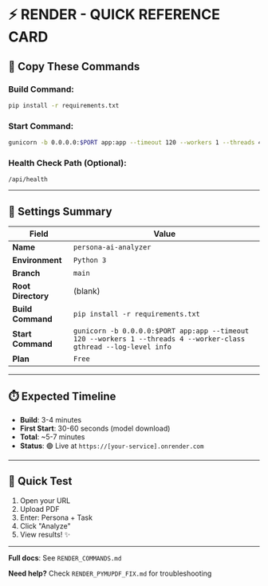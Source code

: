 # ⚡ RENDER - QUICK REFERENCE CARD

## 🎯 Copy These Commands

### **Build Command:**
```bash
pip install -r requirements.txt
```

### **Start Command:**
```bash
gunicorn -b 0.0.0.0:$PORT app:app --timeout 120 --workers 1 --threads 4 --worker-class gthread --log-level info
```

### **Health Check Path (Optional):**
```
/api/health
```

---

## 📝 Settings Summary

| Field | Value |
|-------|-------|
| **Name** | `persona-ai-analyzer` |
| **Environment** | `Python 3` |
| **Branch** | `main` |
| **Root Directory** | (blank) |
| **Build Command** | `pip install -r requirements.txt` |
| **Start Command** | `gunicorn -b 0.0.0.0:$PORT app:app --timeout 120 --workers 1 --threads 4 --worker-class gthread --log-level info` |
| **Plan** | `Free` |

---

## ⏱️ Expected Timeline

- **Build**: 3-4 minutes
- **First Start**: 30-60 seconds (model download)
- **Total**: ~5-7 minutes
- **Status**: 🟢 Live at `https://[your-service].onrender.com`

---

## 🧪 Quick Test

1. Open your URL
2. Upload PDF
3. Enter: Persona + Task
4. Click "Analyze"
5. View results! ✨

---

**Full docs**: See `RENDER_COMMANDS.md`

**Need help?** Check `RENDER_PYMUPDF_FIX.md` for troubleshooting
